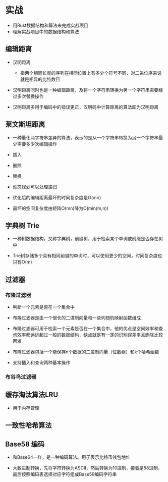 # 实战

- 用Rust数据结构和算法来完成实战项目
- 理解实战项目中的数据结构和算法

## 编辑距离

- 汉明距离
  - 指两个相同长度的序列在相同位置上有多少个符号不同，对二进位序来说就是相异的比特数目

- 汉明距离同时也是一种编辑距离，及将一个字符串转换为另一个字符串需要经过多次替换操作

- 汉明距离多用于编码中的错误更正，汉明码中计算距离的算法即为汉明距离

## 莱文斯坦距离

- 一种量化两字符串差异的算法，表示的是从一个字符串转换为另一个字符串最少需要多少次编辑操作
- 插入
- 删除
- 替换

- 动态规划可以处理递归

- 优化后的编辑距离最坏的时间复杂度是O(mn)
- 最坏的空间复杂度由矩阵O(mn)降为O(min(m,n))

## 字典树 Trie

- 一种树数据结构，又称字典树，前缀树，用于检索某个单词或前缀是否存在树中

- Trie树存储多个具有相同前缀的单词时，可以使用更少的空间，时间复杂度也只有O(m)

## 过滤器

### 布隆过滤器

- 判断一个元素是否在一个集合中

- 布隆过滤器是由一个很长的二进制向量和一些列随机映射函数组成

- 布隆过滤器可用于检索一个元素是否在一个集合中，他的优点是空间效率和查询效率都远远超过一般的数据结构，缺点就是有一定的识别误差率且删除比较困难

- 布隆过滤器包括一个能保存n个数据的二进制向量（位数组）和k个哈希函数

- 支持插入和查询两种基本操作

### 布谷鸟过滤器

## 缓存淘汰算法LRU

- 用于内存管理

## 一致性哈希算法

## Base58 编码

- 和Base64一样，是一种编码算法。用于表示比特币钱包地址

- 大数进制转换，先将字符转换为ASCII，然后转换为10进制，接着是58进制，最后按照编码表选择对应字符组成Base58编码字符串